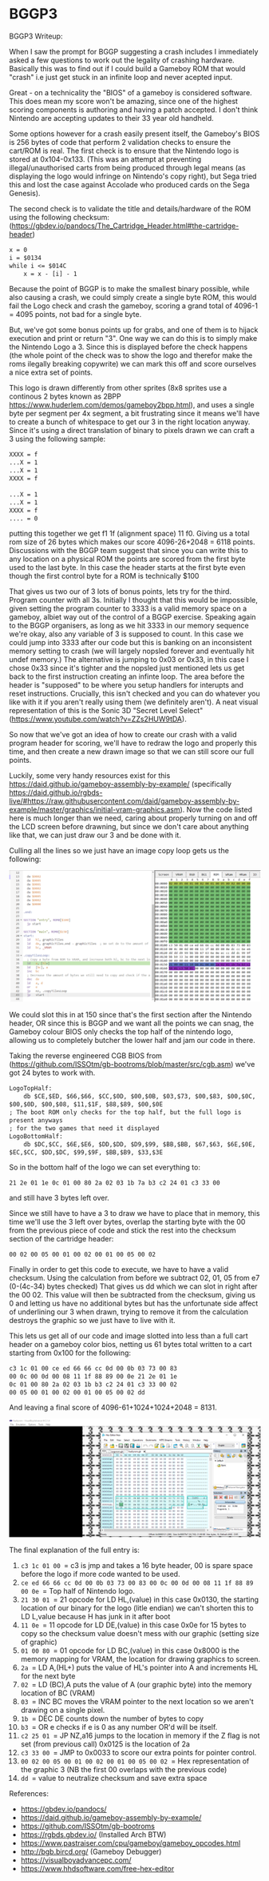 # BGGP3
BGGP3 Writeup:

When I saw the prompt for BGGP suggesting a crash includes I immediately asked a few questions to work out the legality of crashing hardware. Basically this was to find out if I could build a Gameboy ROM that would "crash" i.e just get stuck in an infinite loop and never acepted input.

Great - on a technicality the "BIOS" of a gameboy is considered software. This does mean my score won't be amazing, since one of the highest scoring components is authoring and having a patch accepted. I don't think Nintendo are accepting updates to their 33 year old handheld.

Some options however for a crash easily present itself, the Gameboy's BIOS is 256 bytes of code that perform 2 validation checks to ensure the cart/ROM is real. The first check is to ensure that the Nintendo logo is stored at 0x104-0x133. (This was an attempt at preventing illegal/unauthorised carts from being produced through legal means (as displaying the logo would infringe on Nintendo's copy right), but Sega tried this and lost the case against Accolade who produced cards on the Sega Genesis).

The second check is to validate the title and details/hardware of the ROM using the following checksum: (https://gbdev.io/pandocs/The_Cartridge_Header.html#the-cartridge-header)
```
x = 0
i = $0134
while i <= $014C
	x = x - [i] - 1
```
Because the point of BGGP is to make the smallest binary possible, while also causing a crash, we could simply create a single byte ROM, this would fail the Logo check and crash the gameboy, scoring a grand total of 4096-1 = 4095 points, not bad for a single byte.

But, we've got some bonus points up for grabs, and one of them is to hijack execution and print or return "3".
One way we can do this is to simply make the Nintendo Logo a 3. Since this is displayed before the check happens (the whole point of the check was to show the logo and therefor make the roms ilegally breaking copywrite) we can mark this off and score ourselves a nice extra set of points.

This logo is drawn differently from other sprites (8x8 sprites use a continous 2 bytes known as 2BPP https://www.huderlem.com/demos/gameboy2bpp.html), and uses a single byte per segment per 4x segment, a bit frustrating since it means we'll have to create a bunch of whitespace to get our 3 in the right location anyway. Since it's using a direct translation of binary to pixels drawn we can craft a 3 using the following sample:
```
XXXX = f
...X = 1
...X = 1
XXXX = f

...X = 1
...X = 1
XXXX = f
.... = 0
```
putting this together we get f1 1f (alignment space) 11 f0. Giving us a total rom size of 26 bytes which makes our score 4096-26+2048 = 6118 points. Discussions with the BGGP team suggest that since you can write this to any location on a physical ROM the points are scored from the first byte used to the last byte. In this case the header starts at the first byte even though the first control byte for a ROM is technically $100

That gives us two our of 3 lots of bonus points, lets try for the third. Program counter with all 3s.
Initially I thought that this would be impossible, given setting the program counter to 3333 is a valid memory space on a gameboy, albiet way out of the control of a BGGP exercise. Speaking again to the BGGP organisers, as long as we hit 3333 in our memory sequence we're okay, also any variable of 3 is supposed to count. In this case we could jump into 3333 after our code but this is banking on an inconsistent memory setting to crash (we will largely nopsled forever and eventually hit undef memory.) The alternative is jumping to 0x03 or 0x33, in this case I chose 0x33 since it's tighter and the nopsled just mentioned lets us get back to the first instruction creating an infinte loop. The area before the header is "supposed" to be where you setup handlers for interupts and reset instructions. Crucially, this isn't checked and you can do whatever you like with it if you aren't really using them (we definitely aren't). A neat visual representation of this is the Sonic 3D "Secret Level Select" (https://www.youtube.com/watch?v=ZZs2HUW9tDA).

So now that we've got an idea of how to create our crash with a valid program header for scoring, we'll have to redraw the logo and properly this time, and then create a new drawn image so that we can still score our full points.

Luckily, some very handy resources exist for this https://daid.github.io/gameboy-assembly-by-example/ (specifically https://daid.github.io/rgbds-live/#https://raw.githubusercontent.com/daid/gameboy-assembly-by-example/master/graphics/initial-vram-graphics.asm). Now the code listed here is much longer than we need, caring about properly turning on and off the LCD screen before drawning, but since we don't care about anything like that, we can just draw our 3 and be done with it.

Culling all the lines so we just have an image copy loop gets us the following:

![](/ImageCopyLoop.PNG)

We could slot this in at 150 since that's the first section after the Nintendo header, OR since this is BGGP and we want all the points we can snag, the Gameboy colour BIOS only checks the top half of the nintendo logo, allowing us to completely butcher the lower half and jam our code in there.

Taking the reverse engineered CGB BIOS from (https://github.com/ISSOtm/gb-bootroms/blob/master/src/cgb.asm) we've got 24 bytes to work with.
```
LogoTopHalf:
    db $CE,$ED, $66,$66, $CC,$0D, $00,$0B, $03,$73, $00,$83, $00,$0C, $00,$0D, $00,$08, $11,$1F, $88,$89, $00,$0E
; The boot ROM only checks for the top half, but the full logo is present anyways
; for the two games that need it displayed
LogoBottomHalf:
    db $DC,$CC, $6E,$E6, $DD,$DD, $D9,$99, $BB,$BB, $67,$63, $6E,$0E, $EC,$CC, $DD,$DC, $99,$9F, $BB,$B9, $33,$3E
```

So in the bottom half of the logo we can set everything to:
```
21 2e 01 1e 0c 01 00 80 2a 02 03 1b 7a b3 c2 24 01 c3 33 00
```
and still have 3 bytes left over.

Since we still have to have a 3 to draw we have to place that in memory, this time we'll use the 3 left over bytes, overlap the starting byte with the 00 from the previous piece of code and stick the rest into the checksum section of the cartridge header: 
```
00 02 00 05 00 01 00 02 00 01 00 05 00 02
```

Finally in order to get this code to execute, we have to have a valid checksum. Using the calculation from before we subtract 02, 01, 05 from e7 (0-(4c-34) bytes checked) That gives us dd which we can slot in right after the 00 02. This value will then be subtracted from the checksum, giving us 0 and letting us have no additional bytes but has the unfortunate side affect of underlining our 3 when drawn, trying to remove it from the calculation destroys the graphic so we just have to live with it.

This lets us get all of our code and image slotted into less than a full cart header on a gameboy color bios, netting us 61 bytes total written to a cart starting from 0x100 for the following:
```
c3 1c 01 00 ce ed 66 66 cc 0d 00 0b 03 73 00 83
00 0c 00 0d 00 08 11 1f 88 89 00 0e 21 2e 01 1e
0c 01 00 80 2a 02 03 1b b3 c2 24 01 c3 33 00 02
00 05 00 01 00 02 00 01 00 05 00 02 dd
```

And leaving a final score of 4096-61+1024+1024+2048 = 8131.

![](/FinalRom.PNG)

The final explanation of the full entry is:

1. ```c3 1c 01 00 ```= c3 is jmp and takes a 16 byte header, 00 is spare space before the logo if more code wanted to be used.
2. ```ce ed 66 66 cc 0d 00 0b 03 73 00 83 00 0c 00 0d 00 08 11 1f 88 89 00 0e ```= Top half of Nintendo logo.
3. ```21 30 01 ```= 21 opcode for LD HL,(value) in this case 0x0130, the starting location of our binary for the logo (litle endian) we can't shorten this to LD L,value because H has junk in it after boot
4. ```11 0e ```= 11 opcode for LD DE,(value) in this case 0x0e for 15 bytes to copy so the checksum value doesn't mess with our graphic (setting size of graphic)
5. ```01 00 80 ```= 01 opcode for LD BC,(value) in this case 0x8000 is the memory mapping for VRAM, the location for drawing graphics to screen.
6. ```2a ```= LD A,(HL+) puts the value of HL's pointer into A and increments HL for the next byte
7. ```02 ```= LD (BC),A puts the value of A (our graphic byte) into the memory location of BC (VRAM)
8. ```03 ```= INC BC moves the VRAM pointer to the next location so we aren't drawing on a single pixel.
9. ```1b ```= DEC DE counts down the number of bytes to copy
10. ```b3 ```= OR e checks if e is 0 as any number OR'd will be itself.
11. ```c2 25 01 ```= JP NZ,a16 jumps to the location in memory if the Z flag is not set (from previous call) 0x0125 is the location of 2a
12. ```c3 33 00 ```= JMP to 0x0033 to score our extra points for pointer control.
13. ```00 02 00 05 00 01 00 02 00 01 00 05 00 02 ```= Hex representation of the graphic 3 (NB the first 00 overlaps with the previous code)
14. ```dd ```= value to neutralize checksum and save extra space

References:
* https://gbdev.io/pandocs/
* https://daid.github.io/gameboy-assembly-by-example/
* https://github.com/ISSOtm/gb-bootroms
* https://rgbds.gbdev.io/ (Installed Arch BTW)
* https://www.pastraiser.com/cpu/gameboy/gameboy_opcodes.html
* http://bgb.bircd.org/ (Gameboy Debugger)
* https://visualboyadvancepc.com/
* https://www.hhdsoftware.com/free-hex-editor
